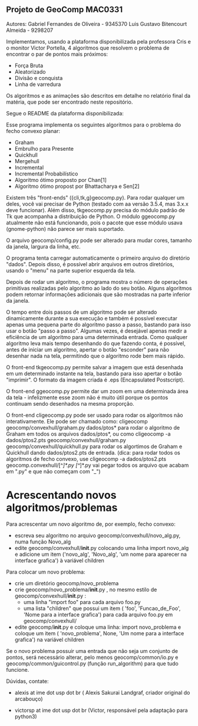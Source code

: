## Projeto de GeoComp MAC0331

Autores:
Gabriel Fernandes de Oliveira  - 9345370 
Luis Gustavo Bitencourt Almeida - 9298207

Implementamos, usando a plataforma disponibilizada pela professora Cris e o monitor Victor Portella, 4 algoritmos que resolvem o problema de encontrar o par de pontos mais próximos:

- Força Bruta
- Aleatorizado
- Divisão e conquista
- Linha de varredura

Os algoritmos e as animações são descritos em detalhe no relatório final da matéria, que pode ser encontrado neste repositório.

Segue o README da plataforma disponibilizada:

Esse programa implementa os seguintes algoritmos para o problema do
fecho convexo planar:

- Graham
- Embrulho para Presente
- Quickhull
- Mergehull
- Incremental
- Incremental Probabilístico
- Algoritmo ótimo proposto por Chan[1]
- Algoritmo ótimo propost por Bhattacharya e Sen[2]

Existem três "front-ends" ({cli,tk,g}geocomp.py). Para rodar qualquer
um deles, você vai precisar de Python (testado com aa versão 3.5.4,
mas 3.x.x deve funcionar).  Além disso, tkgeocomp.py precisa do módulo
padrão de Tk que acompanha a distribuição de Python. O módulo
ggeocomp.py atualmente não está funcionando, pois o pacote que esse
módulo usava (gnome-python) não parece ser mais suportado.

O arquivo geocomp/config.py pode ser alterado para mudar cores, tamanho
da janela, largura da linha, etc.

O programa tenta carregar automaticamente o primeiro arquivo do
diretório "dados". Depois disso, é possível abrir arquivos em outros
diretórios, usando o "menu" na parte superior esquerda da tela.

Depois de rodar um algoritmo, o programa mostra o número de operações
primitivas realizadas pelo algoritmo ao lado do seu botão. Alguns
algoritmos podem retornar informações adicionais que são mostradas na
parte inferior da janela.

O tempo entre dois passos de um algoritmo pode ser alterado
dinamicamente durante a sua execução e também é possível executar apenas
uma pequena parte do algoritmo passo a passo, bastando para isso usar
o botão "passo a passo". Algumas vezes, é desejável apenas medir a
eficiência de um algoritmo para uma determinada entrada. Como qualquer
algoritmo leva mais tempo desenhando do que fazendo conta, é possível,
antes de iniciar um algoritmo, apertar o botão "esconder" para não
desenhar nada na tela, permitindo que o algoritmo rode bem mais rápido.

O front-end tkgeocomp.py permite salvar a imagem que está desenhada
em um determinado instante na tela, bastando para isso apertar o botão
"imprimir". O formato da imagem criada é .eps (Encapsulated Postscript).

O front-end ggeocomp.py permite dar um zoom em uma determinada área da
tela - infelizmente esse zoom não é muito útil porque os pontos
continuam sendo desenhados na mesma proporção.

O front-end cligeocomp.py pode ser usado para rodar os algoritmos não
interativamente. Ele pode ser chamado como:
	cligeocomp geocomp/convexhull/graham.py dados/ptos*
para rodar o algoritmo de Graham em todos os arquivos dados/ptos*, ou
como
	cligeocomp -a dados/ptos2.pts geocomp/convexhull/graham.py \
			geocomp/convexhull/quickhull.py
para rodar os algortimos de Graham e Quickhull dando dados/ptos2.pts de
entrada. (dica: para rodar todos os algoritmos de fecho convexo, use
	cligeocomp -a dados/ptos2.pts geocomp.convexhull/[^_]*.py
  [^_]*.py vai pegar todos os arquivo que acabam em ".py" e que não
começam com "_")


Acrescentando novos algoritmos/problemas
========================================
Para acrescentar um novo algoritmo de, por exemplo, fecho convexo:
- escreva seu algoritmo no arquivo geocomp/convexhull/novo_alg.py, numa
  função Novo_alg
- edite geocomp/convexhull/__init__.py colocando uma linha
	import novo_alg
  e adicione um item 
  ('novo_alg', 'Novo_alg', 'um nome para aparecer na interface grafica')
  à variável children

Para colocar um novo problema:
- crie um diretório geocomp/novo_problema
- crie geocomp/novo_problema/__init__.py , no mesmo estilo de
  geocomp/convexhull/__init__.py :
  - uma linha "import foo" para cada arquivo foo.py
  - uma lista "children" que possui um item 
  ( 'foo', 'Funcao_de_Foo', 'Nome para a interface grafica')
    para cada arquivo foo.py em geocomp/convexhull/
- edite geocomp/__init__.py e coloque uma linha:
	import novo_problema
  e coloque um item
  ( 'novo_problema', None, 'Um nome para a interface grafica')
  na variável children

Se o novo problema possuir uma entrada que não seja um conjunto de
pontos, será necessário alterar, pelo menos geocomp/common/io.py e
geocomp/common/guicontrol.py (função run_algorithm) para que tudo
funcione.


Dúvidas, contate:

 - alexis at ime dot usp dot br ( Alexis Sakurai Landgraf, criador
  original do arcabouço)
 
 - victorsp at ime dot usp dot br (Victor, responsável pela adaptação
   para python3)


